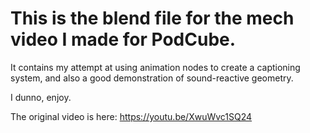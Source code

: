 # This is the blend file for the mech video I made for PodCube.

It contains my attempt at using animation nodes to create a captioning system, and also a good demonstration of sound-reactive geometry.

I dunno, enjoy.

The original video is here:
https://youtu.be/XwuWvc1SQ24

